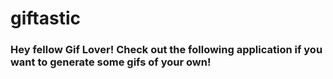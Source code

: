 # giftastic

### Hey fellow Gif Lover! Check out the following application if you want to generate some gifs of your own! 
